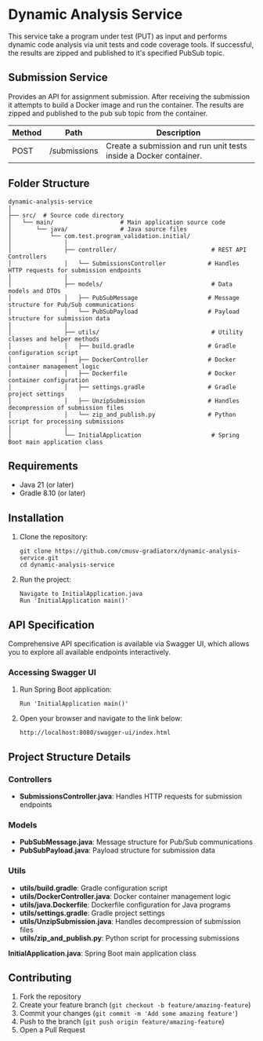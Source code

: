 # Dynamic Analysis Service

This service take a program under test (PUT) as input and performs dynamic code analysis via unit tests and code coverage tools. If successful, the results are zipped and published to it's specified PubSub topic.

## Submission Service
Provides an API for assignment submission. After receiving the submission it attempts to build a Docker image and run the container. The results are zipped and published to the pub sub topic from the container.


| Method | Path              | Description                                                       |
|--------|-------------------|-------------------------------------------------------------------|
| POST   | /submissions      | Create a submission and run unit tests inside a Docker container. |

## Folder Structure
```
dynamic-analysis-service
│
├── src/  # Source code directory
│   └── main/                   # Main application source code
│       └── java/               # Java source files
│           └── com.test.program_validation.initial/
│               │
│               ├── controller/                           # REST API Controllers
│               │   └── SubmissionsController            # Handles HTTP requests for submission endpoints
│               │
│               ├── models/                               # Data models and DTOs
│               │   ├── PubSubMessage                    # Message structure for Pub/Sub communications
│               │   └── PubSubPayload                    # Payload structure for submission data
│               │
│               ├── utils/                                # Utility classes and helper methods
│               │   ├── build.gradle                     # Gradle configuration script
│               │   ├── DockerController                 # Docker container management logic
│               │   ├── Dockerfile                       # Docker container configuration
│               │   ├── settings.gradle                  # Gradle project settings
│               │   ├── UnzipSubmission                  # Handles decompression of submission files
│               │   └── zip_and_publish.py               # Python script for processing submissions
│               │
│               └── InitialApplication                    # Spring Boot main application class

```

## Requirements
- Java 21 (or later)
- Gradle 8.10 (or later)


## Installation

1. Clone the repository:
    ```
    git clone https://github.com/cmusv-gradiatorx/dynamic-analysis-service.git
    cd dynamic-analysis-service
    ```

2. Run the project:
   ```
   Navigate to InitialApplication.java
   Run 'InitialApplication main()'
   ```

## API Specification

Comprehensive API specification is available via Swagger UI, which allows you to explore all available endpoints interactively.

### Accessing Swagger UI

1. Run Spring Boot application:
   ```
   Run 'InitialApplication main()'
   ```

2. Open your browser and navigate to the link below:
   ```
   http://localhost:8080/swagger-ui/index.html
   ```

## Project Structure Details

### Controllers

- **SubmissionsController.java**: Handles HTTP requests for submission endpoints

### Models

- **PubSubMessage.java**: Message structure for Pub/Sub communications
- **PubSubPayload.java**: Payload structure for submission data

### Utils

- **utils/build.gradle**: Gradle configuration script
- **utils/DockerController.java**: Docker container management logic
- **utils/java.Dockerfile**: Dockerfile configuration for Java programs
- **utils/settings.gradle**: Gradle project settings
- **utils/UnzipSubmission.java**: Handles decompression of submission files
- **utils/zip_and_publish.py**: Python script for processing submissions

**InitialApplication.java**: Spring Boot main application class

## Contributing

1. Fork the repository
2. Create your feature branch (`git checkout -b feature/amazing-feature`)
3. Commit your changes (`git commit -m 'Add some amazing feature'`)
4. Push to the branch (`git push origin feature/amazing-feature`)
5. Open a Pull Request
